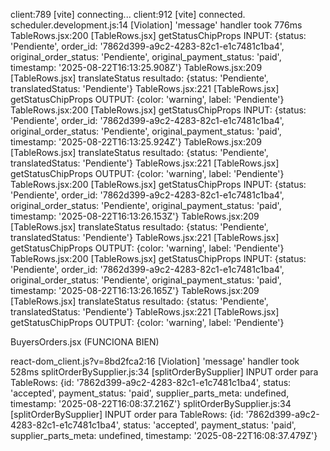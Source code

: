client:789 [vite] connecting...
client:912 [vite] connected.
scheduler.development.js:14 [Violation] 'message' handler took 776ms
TableRows.jsx:200 [TableRows.jsx] getStatusChipProps INPUT: {status: 'Pendiente', order_id: '7862d399-a9c2-4283-82c1-e1c7481c1ba4', original_order_status: 'Pendiente', original_payment_status: 'paid', timestamp: '2025-08-22T16:13:25.908Z'}
TableRows.jsx:209 [TableRows.jsx] translateStatus resultado: {status: 'Pendiente', translatedStatus: 'Pendiente'}
TableRows.jsx:221 [TableRows.jsx] getStatusChipProps OUTPUT: {color: 'warning', label: 'Pendiente'}
TableRows.jsx:200 [TableRows.jsx] getStatusChipProps INPUT: {status: 'Pendiente', order_id: '7862d399-a9c2-4283-82c1-e1c7481c1ba4', original_order_status: 'Pendiente', original_payment_status: 'paid', timestamp: '2025-08-22T16:13:25.924Z'}
TableRows.jsx:209 [TableRows.jsx] translateStatus resultado: {status: 'Pendiente', translatedStatus: 'Pendiente'}
TableRows.jsx:221 [TableRows.jsx] getStatusChipProps OUTPUT: {color: 'warning', label: 'Pendiente'}
TableRows.jsx:200 [TableRows.jsx] getStatusChipProps INPUT: {status: 'Pendiente', order_id: '7862d399-a9c2-4283-82c1-e1c7481c1ba4', original_order_status: 'Pendiente', original_payment_status: 'paid', timestamp: '2025-08-22T16:13:26.153Z'}
TableRows.jsx:209 [TableRows.jsx] translateStatus resultado: {status: 'Pendiente', translatedStatus: 'Pendiente'}
TableRows.jsx:221 [TableRows.jsx] getStatusChipProps OUTPUT: {color: 'warning', label: 'Pendiente'}
TableRows.jsx:200 [TableRows.jsx] getStatusChipProps INPUT: {status: 'Pendiente', order_id: '7862d399-a9c2-4283-82c1-e1c7481c1ba4', original_order_status: 'Pendiente', original_payment_status: 'paid', timestamp: '2025-08-22T16:13:26.165Z'}
TableRows.jsx:209 [TableRows.jsx] translateStatus resultado: {status: 'Pendiente', translatedStatus: 'Pendiente'}
TableRows.jsx:221 [TableRows.jsx] getStatusChipProps OUTPUT: {color: 'warning', label: 'Pendiente'}


BuyersOrders.jsx (FUNCIONA BIEN)

react-dom_client.js?v=8bd2fca2:16 [Violation] 'message' handler took 528ms
splitOrderBySupplier.js:34 [splitOrderBySupplier] INPUT order para TableRows: {id: '7862d399-a9c2-4283-82c1-e1c7481c1ba4', status: 'accepted', payment_status: 'paid', supplier_parts_meta: undefined, timestamp: '2025-08-22T16:08:37.216Z'}
splitOrderBySupplier.js:34 [splitOrderBySupplier] INPUT order para TableRows: {id: '7862d399-a9c2-4283-82c1-e1c7481c1ba4', status: 'accepted', payment_status: 'paid', supplier_parts_meta: undefined, timestamp: '2025-08-22T16:08:37.479Z'}
